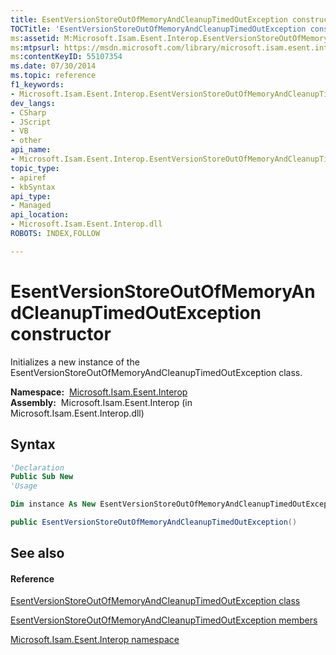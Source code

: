 ```yaml
---
title: EsentVersionStoreOutOfMemoryAndCleanupTimedOutException constructor 
TOCTitle: 'EsentVersionStoreOutOfMemoryAndCleanupTimedOutException constructor '
ms:assetid: M:Microsoft.Isam.Esent.Interop.EsentVersionStoreOutOfMemoryAndCleanupTimedOutException.#ctor
ms:mtpsurl: https://msdn.microsoft.com/library/microsoft.isam.esent.interop.esentversionstoreoutofmemoryandcleanuptimedoutexception.esentversionstoreoutofmemoryandcleanuptimedoutexception(v=EXCHG.10)
ms:contentKeyID: 55107354
ms.date: 07/30/2014
ms.topic: reference
f1_keywords:
- Microsoft.Isam.Esent.Interop.EsentVersionStoreOutOfMemoryAndCleanupTimedOutException.EsentVersionStoreOutOfMemoryAndCleanupTimedOutException
dev_langs:
- CSharp
- JScript
- VB
- other
api_name: 
- Microsoft.Isam.Esent.Interop.EsentVersionStoreOutOfMemoryAndCleanupTimedOutException..ctor
topic_type: 
- apiref
- kbSyntax
api_type: 
- Managed
api_location: 
- Microsoft.Isam.Esent.Interop.dll
ROBOTS: INDEX,FOLLOW

---
```


# EsentVersionStoreOutOfMemoryAndCleanupTimedOutException constructor

Initializes a new instance of the EsentVersionStoreOutOfMemoryAndCleanupTimedOutException class.

**Namespace:**  [Microsoft.Isam.Esent.Interop](./microsoft.isam.esent.interop-namespace.md)  
**Assembly:**  Microsoft.Isam.Esent.Interop (in Microsoft.Isam.Esent.Interop.dll)

## Syntax

``` vb
'Declaration
Public Sub New
'Usage

Dim instance As New EsentVersionStoreOutOfMemoryAndCleanupTimedOutException()
```

``` csharp
public EsentVersionStoreOutOfMemoryAndCleanupTimedOutException()
```

## See also

#### Reference

[EsentVersionStoreOutOfMemoryAndCleanupTimedOutException class](./esentversionstoreoutofmemoryandcleanuptimedoutexception-class.md)

[EsentVersionStoreOutOfMemoryAndCleanupTimedOutException members](./esentversionstoreoutofmemoryandcleanuptimedoutexception-members.md)

[Microsoft.Isam.Esent.Interop namespace](./microsoft.isam.esent.interop-namespace.md)